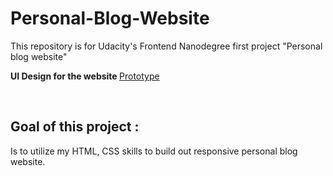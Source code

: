 # Personal-Blog-Website
This repository is for Udacity's Frontend Nanodegree first project "Personal blog website"

<b> UI Design for the website </b>
<a href="https://www.figma.com/file/srlv9BqfZ5aFkZpt0iu2uf/Personal-blog-website"> Prototype<a>

<br>

## Goal of this project :
Is to utilize my HTML, CSS skills to build out responsive personal blog website.
